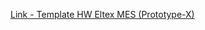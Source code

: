 [Link - Template HW Eltex MES (Prototype-X)](https://github.com/Prototype-X/Zabbix-Template-for-Eltex-MES-switches)
